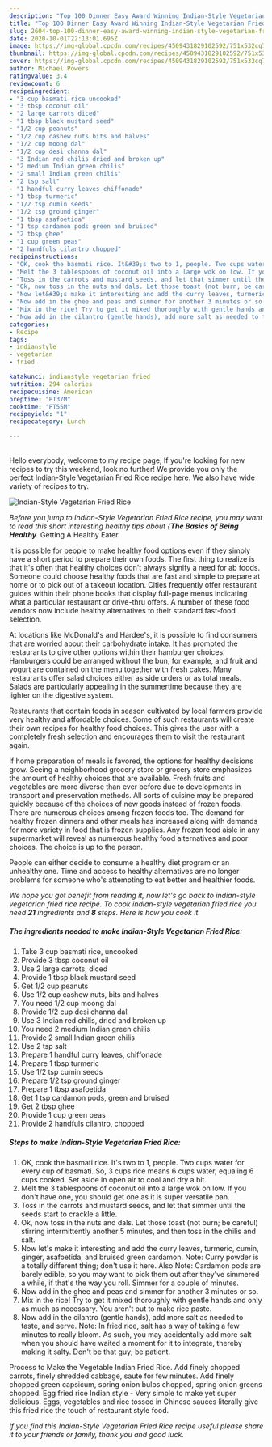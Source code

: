 ```yaml
---
description: "Top 100 Dinner Easy Award Winning Indian-Style Vegetarian Fried Rice"
title: "Top 100 Dinner Easy Award Winning Indian-Style Vegetarian Fried Rice"
slug: 2604-top-100-dinner-easy-award-winning-indian-style-vegetarian-fried-rice
date: 2020-10-01T22:13:01.695Z
image: https://img-global.cpcdn.com/recipes/4509431829102592/751x532cq70/indian-style-vegetarian-fried-rice-recipe-main-photo.jpg
thumbnail: https://img-global.cpcdn.com/recipes/4509431829102592/751x532cq70/indian-style-vegetarian-fried-rice-recipe-main-photo.jpg
cover: https://img-global.cpcdn.com/recipes/4509431829102592/751x532cq70/indian-style-vegetarian-fried-rice-recipe-main-photo.jpg
author: Michael Powers
ratingvalue: 3.4
reviewcount: 6
recipeingredient:
- "3 cup basmati rice uncooked"
- "3 tbsp coconut oil"
- "2 large carrots diced"
- "1 tbsp black mustard seed"
- "1/2 cup peanuts"
- "1/2 cup cashew nuts bits and halves"
- "1/2 cup moong dal"
- "1/2 cup desi channa dal"
- "3 Indian red chilis dried and broken up"
- "2 medium Indian green chilis"
- "2 small Indian green chilis"
- "2 tsp salt"
- "1 handful curry leaves chiffonade"
- "1 tbsp turmeric"
- "1/2 tsp cumin seeds"
- "1/2 tsp ground ginger"
- "1 tbsp asafoetida"
- "1 tsp cardamon pods green and bruised"
- "2 tbsp ghee"
- "1 cup green peas"
- "2 handfuls cilantro chopped"
recipeinstructions:
- "OK, cook the basmati rice. It&#39;s two to 1, people. Two cups water for every cup of basmati. So, 3 cups rice means 6 cups water, equaling 6 cups cooked. Set aside in open air to cool and dry a bit."
- "Melt the 3 tablespoons of coconut oil into a large wok on low. If you don&#39;t have one, you should get one as it is super versatile pan."
- "Toss in the carrots and mustard seeds, and let that simmer until the seeds start to crackle a little."
- "Ok, now toss in the nuts and dals. Let those toast (not burn; be careful) stirring intermittently another 5 minutes, and then toss in the chilis and salt."
- "Now let&#39;s make it interesting and add the curry leaves, turmeric, cumin, ginger, asafoetida, and bruised green cardamon. Note: Curry powder is a totally different thing; don&#39;t use it here. Also Note: Cardamon pods are barely edible, so you may want to pick them out after they&#39;ve simmered a while, if that&#39;s the way you roll. Simmer for a couple of minutes."
- "Now add in the ghee and peas and simmer for another 3 minutes or so."
- "Mix in the rice! Try to get it mixed thoroughly with gentle hands and only as much as necessary. You aren&#39;t out to make rice paste."
- "Now add in the cilantro (gentle hands), add more salt as needed to taste, and serve. Note: In fried rice, salt has a way of taking a few minutes to really bloom. As such, you may accidentally add more salt when you should have waited a moment for it to integrate, thereby making it salty. Don&#39;t be that guy; be patient."
categories:
- Recipe
tags:
- indianstyle
- vegetarian
- fried

katakunci: indianstyle vegetarian fried 
nutrition: 294 calories
recipecuisine: American
preptime: "PT37M"
cooktime: "PT55M"
recipeyield: "1"
recipecategory: Lunch

---
```

<br>
Hello everybody, welcome to my recipe page, If you're looking for new recipes to try this weekend, look no further! We provide you only the perfect Indian-Style Vegetarian Fried Rice recipe here. We also have wide variety of recipes to try.
<br>


![Indian-Style Vegetarian Fried Rice](https://img-global.cpcdn.com/recipes/4509431829102592/751x532cq70/indian-style-vegetarian-fried-rice-recipe-main-photo.jpg)

<i>Before you jump to Indian-Style Vegetarian Fried Rice recipe, you may want to read this short interesting healthy tips about {<strong>The Basics of Being Healthy</strong>.</i>
Getting A Healthy Eater

It is possible for people to make healthy food options even if they simply have a short period to prepare their own foods. The first thing to realize is that it's often that healthy choices don't always signify a need for ab foods. Someone could choose healthy foods that are fast and simple to prepare at home or to pick out of a takeout location. Cities frequently offer restaurant guides within their phone books that display full-page menus indicating what a particular restaurant or drive-thru offers. A number of these food vendors now include healthy alternatives to their standard fast-food selection.

At locations like McDonald's and Hardee's, it is possible to find consumers that are worried about their carbohydrate intake.  It has prompted the restaurants to give other options within their hamburger choices. Hamburgers could be arranged without the bun, for example, and fruit and yogurt are contained on the menu together with fresh cakes. Many restaurants offer salad choices either as side orders or as total meals.  Salads are particularly appealing in the summertime because they are lighter on the digestive system.

Restaurants that contain foods in season cultivated by local farmers provide very healthy and affordable choices. Some of such restaurants will create their own recipes for healthy food choices.  This gives the user with a completely fresh selection and encourages them to visit the restaurant again.

If home preparation of meals is favored, the options for healthy decisions grow. Seeing a neighborhood grocery store or grocery store emphasizes the amount of healthy choices that are available. Fresh fruits and vegetables are more diverse than ever before due to developments in transport and preservation methods.  All sorts of cuisine may be prepared quickly because of the choices of new goods instead of frozen foods. There are numerous choices among frozen foods too. The demand for healthy frozen dinners and other meals has increased along with demands for more variety in food that is frozen supplies. Any frozen food aisle in any supermarket will reveal as numerous healthy food alternatives and poor choices. The choice is up to the person.

People can either decide to consume a healthy diet program or an unhealthy one. Time and access to healthy alternatives are no longer problems for someone who's attempting to eat better and healthier foods.


<i>We hope you got benefit from reading it, now let's go back to indian-style vegetarian fried rice recipe. To cook indian-style vegetarian fried rice you need <strong>21</strong> ingredients and <strong>8</strong> steps. Here is how you cook it.
</i>

##### The ingredients needed to make Indian-Style Vegetarian Fried Rice:

1. Take 3 cup basmati rice, uncooked
1. Provide 3 tbsp coconut oil
1. Use 2 large carrots, diced
1. Provide 1 tbsp black mustard seed
1. Get 1/2 cup peanuts
1. Use 1/2 cup cashew nuts, bits and halves
1. You need 1/2 cup moong dal
1. Provide 1/2 cup desi channa dal
1. Use 3 Indian red chilis, dried and broken up
1. You need 2 medium Indian green chilis
1. Provide 2 small Indian green chilis
1. Use 2 tsp salt
1. Prepare 1 handful curry leaves, chiffonade
1. Prepare 1 tbsp turmeric
1. Use 1/2 tsp cumin seeds
1. Prepare 1/2 tsp ground ginger
1. Prepare 1 tbsp asafoetida
1. Get 1 tsp cardamon pods, green and bruised
1. Get 2 tbsp ghee
1. Provide 1 cup green peas
1. Provide 2 handfuls cilantro, chopped


##### Steps to make Indian-Style Vegetarian Fried Rice:

1. OK, cook the basmati rice. It&#39;s two to 1, people. Two cups water for every cup of basmati. So, 3 cups rice means 6 cups water, equaling 6 cups cooked. Set aside in open air to cool and dry a bit.
1. Melt the 3 tablespoons of coconut oil into a large wok on low. If you don&#39;t have one, you should get one as it is super versatile pan.
1. Toss in the carrots and mustard seeds, and let that simmer until the seeds start to crackle a little.
1. Ok, now toss in the nuts and dals. Let those toast (not burn; be careful) stirring intermittently another 5 minutes, and then toss in the chilis and salt.
1. Now let&#39;s make it interesting and add the curry leaves, turmeric, cumin, ginger, asafoetida, and bruised green cardamon. Note: Curry powder is a totally different thing; don&#39;t use it here. Also Note: Cardamon pods are barely edible, so you may want to pick them out after they&#39;ve simmered a while, if that&#39;s the way you roll. Simmer for a couple of minutes.
1. Now add in the ghee and peas and simmer for another 3 minutes or so.
1. Mix in the rice! Try to get it mixed thoroughly with gentle hands and only as much as necessary. You aren&#39;t out to make rice paste.
1. Now add in the cilantro (gentle hands), add more salt as needed to taste, and serve. Note: In fried rice, salt has a way of taking a few minutes to really bloom. As such, you may accidentally add more salt when you should have waited a moment for it to integrate, thereby making it salty. Don&#39;t be that guy; be patient.


Process to Make the Vegetable Indian Fried Rice. Add finely chopped carrots, finely shredded cabbage, saute for few minutes. Add finely chopped green capsicum, spring onion bulbs chopped, spring onion greens chopped. Egg fried rice Indian style - Very simple to make yet super delicious. Eggs, vegetables and rice tossed in Chinese sauces literally give this fried rice the touch of restaurant style food. 

<i>If you find this Indian-Style Vegetarian Fried Rice recipe useful please share it to your friends or family, thank you and good luck.</i>
